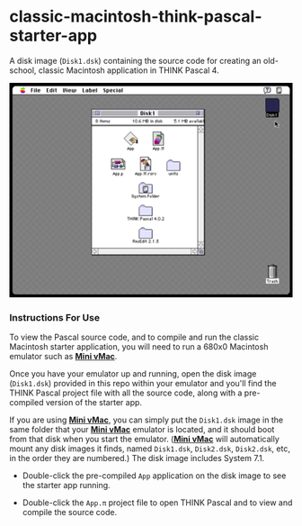 # classic-macintosh-think-pascal-starter-app
A disk image (`Disk1.dsk`) containing the source code for creating an old-school, classic Macintosh application in THINK Pascal 4.

![disk1-desktop](disk1-desktop.png)

### Instructions For Use

To view the Pascal source code, and to compile and run the classic Macintosh starter application, you will need to run a 680x0 Macintosh emulator such as [__Mini vMac__](https://www.gryphel.com/c/minivmac/).

Once you have your emulator up and running, open the disk image (`Disk1.dsk`) provided in this repo within your emulator and you'll find the THINK Pascal project file with all the source code, along with a pre-compiled version of the starter app.

If you are using [__Mini vMac__](https://www.gryphel.com/c/minivmac/), you can simply put the `Disk1.dsk` image in the same folder that your [__Mini vMac__](https://www.gryphel.com/c/minivmac/) emulator is located, and it should boot from that disk when you start the emulator. ([__Mini vMac__](https://www.gryphel.com/c/minivmac/) will automatically mount any disk images it finds, named `Disk1.dsk`, `Disk2.dsk`, `Disk2.dsk`, etc, in the order they are numbered.) The disk image includes System 7.1.

- Double-click the pre-compiled `App` application on the disk image to see the starter app running.

- Double-click the `App.π` project file to open THINK Pascal and to view and compile the source code.
